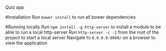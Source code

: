 Quiz app

#Installation
Run `bower install` to run all bower dependencies

#Running locally
Run `npm install -g http-server` to install a module to be able to run a local http-server
Run `http-server -c -1` from the root of the project to start a local server
Navigate to `0.0.0.0:8000/` on a browser to view the application
